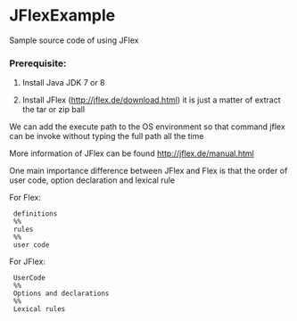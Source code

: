 # JFlexExample

Sample source code of using JFlex

### Prerequisite:

1) Install Java JDK 7 or 8

2) Install JFlex (http://jflex.de/download.html) it is just a matter of extract the tar or zip ball

We can add the execute path to the OS environment so that command jflex can be invoke without typing the full path all the time
  
More information of JFlex can be found
http://jflex.de/manual.html

One main importance difference between JFlex and Flex is that the order of user code, option declaration and lexical rule

For Flex:

     definitions
     %%
     rules
     %%
     user code

For JFlex:

     UserCode
     %%
     Options and declarations
     %%
     Lexical rules
